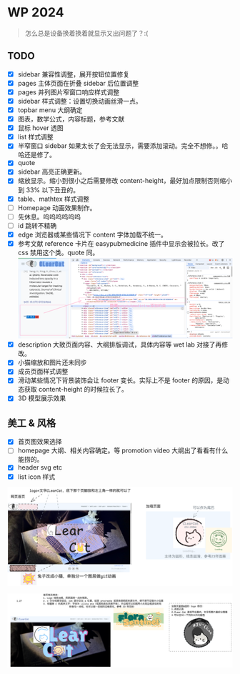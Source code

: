 # WP 2024

> 怎么总是设备换着换着就显示又出问题了？:(

## TODO

- [x] sidebar 兼容性调整，展开按钮位置修复
- [x] pages 主体页面在折叠 sidebar 后位置调整
- [x] pages 并列图片窄窗口响应样式调整
- [x] sidebar 样式调整：设置切换动画丝滑一点。
- [x] topbar menu 大纲确定
- [x] 图表，数学公式，内容标题，参考文献
- [x] 鼠标 hover 透图
- [x] list 样式调整
- [x] 半窄窗口 sidebar 如果太长了会无法显示，需要添加滚动。完全不想修。。哈哈还是修了。
- [x] quote
- [x] sidebar 高亮正确更新。
- [x] 缩放显示。缩小到很小之后需要修改 content-height，最好加点限制否则缩小到 33% 以下丑丑的。
- [x] table、mathtex 样式调整
- [ ] Homepage 动画效果制作。
- [ ] 先休息。呜呜呜呜呜呜
- [ ] id 跳转不精确
- [x] edge 浏览器或某些情况下 content 字体加载不统一。
- [x] 参考文献 reference 卡片在 easypubmedicine 插件中显示会被拉长。改了 css 禁用这个类。quote 同。
![alt text](img/README/image-3.png)
- [x] description 大致页面内容、大纲排版调试，具体内容等 wet lab 对接了再修改。
- [x] 小猫缩放和图片还未同步
- [x] 成员页面样式调整
- [x] 滑动某些情况下背景装饰会让 footer 变长。实际上不是 footer 的原因，是动态获取 content-height 的时候拉长了。
- [x] 3D 模型展示效果

## 美工 & 风格

- [x] 首页图效果选择
- [ ] homepage 大纲、相关内容确定。等 promotion video 大纲出了看看有什么能捞的。
- [x] header svg etc
- [x] list icon 样式

![alt text](img/README/image-1.png)

![alt text](img/README/image-2.png)
